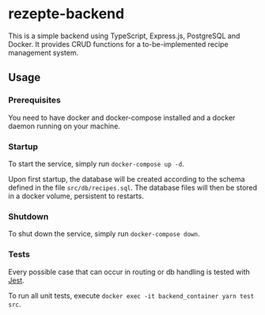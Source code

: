 # rezepte-backend

This is a simple backend using TypeScript, Express.js, PostgreSQL and Docker. It provides CRUD functions for a to-be-implemented recipe management system.

## Usage

### Prerequisites

You need to have docker and docker-compose installed and a docker daemon running on your machine.

### Startup

To start the service, simply run `docker-compose up -d`.

Upon first startup, the database will be created according to the schema defined in the file `src/db/recipes.sql`. The database files will then be stored in a docker volume, persistent to restarts.

### Shutdown

To shut down the service, simply run `docker-compose down`.

### Tests

Every possible case that can occur in routing or db handling is tested with [Jest](https://jestjs.io/).

To run all unit tests, execute `docker exec -it backend_container yarn test src`.
